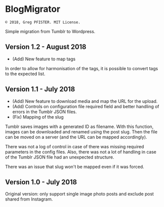 # BlogMigrator

	© 2018, Greg PFISTER. MIT License.

Simple migration from Tumblr to Wordpress.

## Version 1.2 - August 2018

  - (Add) New feature to map tags
  
In order to allow for harmonisation of the tags, it is possible to convert tags to the expected list.

## Version 1.1 - July 2018

  - (Add) New feature to download media and map the URL for the upload.
  - (Add) Controls on configuration file required field and better handling of errors in the Tumblr JSON files.
  - (Fix) Mapping of the slug
  
Tumblr saves images with a generated ID as filename. With this function, images can be downloaded and renamed using the post slug. Then the file can be moved on a server (and the URL can be mapped accordingly).

There was not a log of control in case of there was missing required parameters in the config files. Also, there was not a lot of handling in case of the Tumblr JSON file had an unexpected structure.

There was an issue that slug won't be mapped even if it was forced.

## Version 1.0 - July 2018

Original version: only support single image photo posts and exclude post shared from Instagram.
